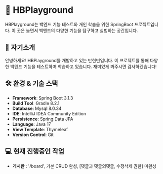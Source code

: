 # 🌱 HBPlayground

HBPlayground는 백엔드 기능 테스트와 개인 학습을 위한 SpringBoot 프로젝트입니다. 이 곳은 놀면서 백엔드의 다양한 기능을 탐구하고 실험하는 공간입니다.

## 🤝 자기소개

안녕하세요! HBPlayground를 개발하고 있는 반현빈입니다. 이 프로젝트를 통해 다양한 백엔드 기능을 테스트하며 학습하고 있습니다. 재미있게 봐주시면 감사하겠습니다!

## 🛠 환경 & 기술 스택

- **Framework**: Spring Boot 3.1.3
- **Build Tool**: Gradle 8.2.1
- **Database**: Mysql 8.0.34
- **IDE**: IntelliJ IDEA Community Edition
- **Persistence**: Spring Data JPA
- **Language**: Java 17
- **View Template**: Thymeleaf
- **Version Control**: Git

## 💻 현재 진행중인 작업
- **게시판** : '/board', 기본 CRUD 완성, [댓글과 댓글의댓글, 수정삭제 권한] 미완성
